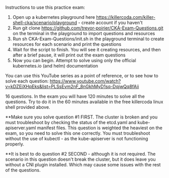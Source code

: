 Instructions to use this practice exam:
1) Open up a kubernetes playground here https://killercoda.com/killer-shell-cka/scenario/playground - create account if you haven't
2) Run git clone https://github.com/trevor-poirier/CKA-Exam-Questions.git on the terminal in the playground to import questions and resources
3) Run sh CKA-Exam-Questions/init.sh in the playground terminal to create resources for each scenario and print the questions
4) Wait for the script to finish. You will see it creating resources, and then after a brief pause, it will print out the exam questions
5) Now you can begin. Attempt to solve using only the official kubernetes.io (and helm) documentation

You can use this YouTube series as a point of reference, or to see how to solve each question:
https://www.youtube.com/watch?v=kDZEiXHpEks&list=PLSsEvm2nF_8nGkhMyD1sq-DqjwQq8fAii

16 questions. In the exam you will have 120 minutes to solve all the questions. Try to do it in the 60 minutes
available in the free killercoda linux shell provided above.

**Make sure you solve question #1 FIRST. The cluster is broken and you must troubleshoot by checking the status of the
etcd.yaml and kube-apiserver.yaml manifest files. This question is weighted the heaviest on the exam, so you need to
solve this one correctly. You must troubleshoot without the use of kubectl - as the kube-apiserver is not functioning properly.

**It is best to do question #2 SECOND - although it is not required. The scenario in this question doesn't break the cluster,
but it does leave you without a CNI plugin installed. Which may cause some issues with the rest of the questions.
